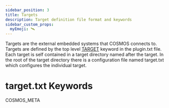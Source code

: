 ```yaml
---
sidebar_position: 3
title: Targets
description: Target definition file format and keywords
sidebar_custom_props:
  myEmoji: 🛰️
---
```


<!-- Be sure to edit _target.md because target.md is a generated file -->

Targets are the external embedded systems that COSMOS connects to. Targets are defined by the top level [TARGET](plugins.md#target-1) keyword in the plugin.txt file. Each target is self contained in a target directory named after the target. In the root of the target directory there is a configuration file named target.txt which configures the individual target.

# target.txt Keywords

COSMOS_META
